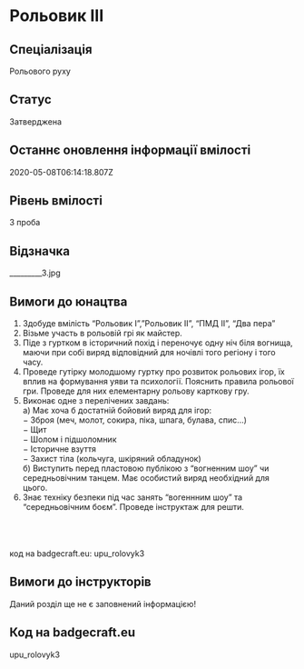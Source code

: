 # Рольовик ІІІ

## Спеціалізація

Рольового руху

## Статус

Затверджена

## Останнє оновлення інформації вмілості

2020-05-08T06:14:18.807Z

## Рівень вмілості

3 проба

## Відзначка

_________3.jpg

## Вимоги до юнацтва

<ol><li>Здобуде вмілість “Рольовик І”,”Рольовик ІІ”, “ПМД ІІ”, “Два пера”</li><li>Візьме участь в рольовій грі як майстер.</li><li>Піде з гуртком в історичний похід і переночує одну ніч біля вогнища, маючи при собі виряд відповідний для ночівлі того регіону і того часу.</li><li>Проведе гутірку молодшому гуртку про розвиток рольових ігор, їх вплив на формування уяви та психології. Пояснить правила рольової гри. Проведе для них елементарну рольову карткову гру.</li><li>Виконає одне з перелічених завдань:<br>а) Має хоча б достатній бойовий виряд для ігор:<br>− Зброя (меч, молот, сокира, піка, шпага, булава, спис…)<br>− Щит<br>− Шолом і підшоломник<br>− Історичне взуття<br>− Захист тіла (кольчуга, шкіряний обладунок)<br>б) Виступить перед пластовою публікою з “вогненним шоу” чи середньовічним танцем. Має особистий виряд необхідний для цього.</li><li>Знає техніку безпеки під час занять “вогеннним шоу” та “середньовічним боєм”. Проведе інструктаж для решти.</li></ol><br><span><br><br></span>код на badgecraft.eu: upu_rolovyk3<br>

## Вимоги до інструкторів

Даний розділ ще не є заповнений інформацією!

## Код на badgecraft.eu

upu_rolovyk3